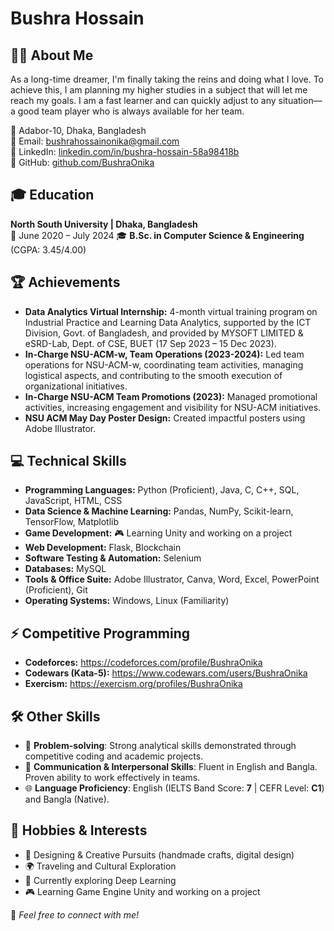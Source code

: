 # Bushra Hossain

## 👩‍💻 About Me
As a long-time dreamer, I'm finally taking the reins and doing what I love. To achieve this, I am planning my higher studies in a subject that will let me reach my goals. I am a fast learner and can quickly adjust to any situation—a good team player who is always available for her team.

📍 Adabor-10, Dhaka, Bangladesh  
📧 Email: [bushrahossainonika@gmail.com](mailto:bushrahossainonika@gmail.com)  
🔗 LinkedIn: [linkedin.com/in/bushra-hossain-58a98418b](https://linkedin.com/in/bushra-hossain-58a98418b)  
🔗 GitHub: [github.com/BushraOnika](https://github.com/BushraOnika)  

## 🎓 Education
**North South University | Dhaka, Bangladesh**  
📅 June 2020 – July 2024 
🎓 **B.Sc. in Computer Science & Engineering** (CGPA: 3.45/4.00)

## 🏆 Achievements
- **Data Analytics Virtual Internship:** 4-month virtual training program on Industrial Practice and Learning Data Analytics, supported by the ICT Division, Govt. of Bangladesh, and provided by MYSOFT LIMITED & eSRD-Lab, Dept. of CSE, BUET (17 Sep 2023 – 15 Dec 2023).
- **In-Charge NSU-ACM-w, Team Operations (2023-2024):** Led team operations for NSU-ACM-w, coordinating team activities, managing logistical aspects, and contributing to the smooth execution of organizational initiatives.
- **In-Charge NSU-ACM Team Promotions (2023):** Managed promotional activities, increasing engagement and visibility for NSU-ACM initiatives.
- **NSU ACM May Day Poster Design:** Created impactful posters using Adobe Illustrator.

## 💻 Technical Skills
- **Programming Languages:** Python (Proficient), Java, C, C++, SQL, JavaScript, HTML, CSS
- **Data Science & Machine Learning:** Pandas, NumPy, Scikit-learn, TensorFlow, Matplotlib
- **Game Development:** 🎮 Learning Unity and working on a project
- **Web Development:** Flask, Blockchain
- **Software Testing & Automation:** Selenium
- **Databases:** MySQL
- **Tools & Office Suite:** Adobe Illustrator, Canva, Word, Excel, PowerPoint (Proficient), Git
- **Operating Systems:** Windows, Linux (Familiarity)

## ⚡ Competitive Programming
- **Codeforces:** https://codeforces.com/profile/BushraOnika
- **Codewars (Kata-5):** https://www.codewars.com/users/BushraOnika
- **Exercism:** https://exercism.org/profiles/BushraOnika

## 🛠 Other Skills
- 🧠 **Problem-solving**: Strong analytical skills demonstrated through competitive coding and academic projects.  
- 💬 **Communication & Interpersonal Skills**: Fluent in English and Bangla. Proven ability to work effectively in teams.  
- 🌐 **Language Proficiency**: English (IELTS Band Score: **7** | CEFR Level: **C1**) and Bangla (Native).

## 🎨 Hobbies & Interests
- 🎨 Designing & Creative Pursuits (handmade crafts, digital design)
- 🌍 Traveling and Cultural Exploration
- 🚀 Currently exploring Deep Learning
- 🎮 Learning Game Engine Unity and working on a project

📌 *Feel free to connect with me!*
